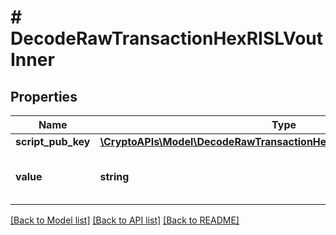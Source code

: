 # # DecodeRawTransactionHexRISLVoutInner

## Properties

Name | Type | Description | Notes
------------ | ------------- | ------------- | -------------
**script_pub_key** | [**\CryptoAPIs\Model\DecodeRawTransactionHexRISLVoutInnerScriptPubKey**](DecodeRawTransactionHexRISLVoutInnerScriptPubKey.md) |  |
**value** | **string** | Represents the sent/received amount. | [optional]

[[Back to Model list]](../../README.md#models) [[Back to API list]](../../README.md#endpoints) [[Back to README]](../../README.md)
